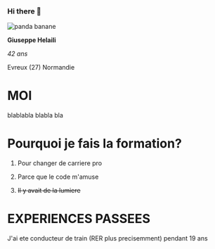 ### Hi there 👋

<!--
**giuseppehelaili/giuseppehelaili** is a ✨ _special_ ✨ repository because its `README.md` (this file) appears on your GitHub profile.

Here are some ideas to get you started:

- 🔭 I’m currently working on ...
- 🌱 I’m currently learning ...
- 👯 I’m looking to collaborate on ...
- 🤔 I’m looking for help with ...
- 💬 Ask me about ...
- 📫 How to reach me: ...
- 😄 Pronouns: ...
- ⚡ Fun fact: ...
-->
![panda banane](https://ih1.redbubble.net/image.879150846.2211/pp,504x498-pad,600x600,f8f8f8.jpg)

**Giuseppe Helaili**

*42 ans*

Evreux (27) Normandie

# MOI

blablabla blabla bla

# Pourquoi je fais la formation?

1. Pour changer de carriere pro

2. Parce que le code m'amuse

3. ~~Il y avait de la lumiere~~

# EXPERIENCES PASSEES

J'ai ete conducteur de train (RER plus precisemment) pendant 19 ans
